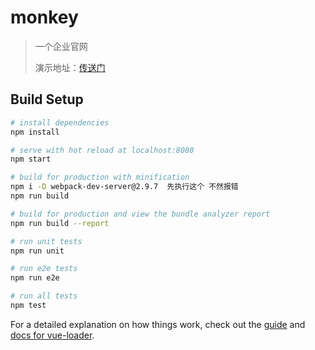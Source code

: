 # monkey

> 一个企业官网
>
> 演示地址：[传送门](monkey.input520.cn)

## Build Setup

``` bash
# install dependencies
npm install 

# serve with hot reload at localhost:8080
npm start

# build for production with minification
npm i -D webpack-dev-server@2.9.7  先执行这个 不然报错
npm run build

# build for production and view the bundle analyzer report
npm run build --report

# run unit tests
npm run unit

# run e2e tests
npm run e2e

# run all tests
npm test
```

For a detailed explanation on how things work, check out the [guide](http://vuejs-templates.github.io/webpack/) and [docs for vue-loader](http://vuejs.github.io/vue-loader).
